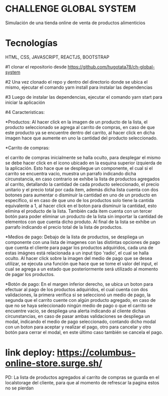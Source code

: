 # CHALLENGE GLOBAL SYSTEM

Simulación de una tienda online de venta de productos alimenticios

# Tecnologías

HTML, CSS, JAVASCRIPT, REACTJS, BOOTSTRAP

#1 clonar el repositorio desde https://github.com/hugotata78/ch-global-system

#2 Una vez clonado el repo y dentro del directorio donde se ubica el mismo, ejecutar el comando
yarn install para instalar las dependencias

#3 Luego de instalar las dependencias, ejecutar el comando yarn start para iniciar la aplicación

#4 Caracteristicas:

*Productos:
Al hacer click en la imagen de un producto de la lista, el producto seleccionado se agrega al carrito de compras, en caso de que este producto ya se encuentre dentro del carrito, al hacer click en dicha imagen hace que aumente en uno la cantidad del producto seleccionado.

*Carrito de compras:

el carrito de compras inicialmente se halla oculto, para desplegar el mismo se debe hacer click en el icono ubicado en la esquina superior izquierda de la aplicación. Esto hace que se despliegue un componente, el cual si el carrito se encuentra vacio, muestra un  parrafo indicando dicha circunstancia, en caso contrario se exhibe la lista de productos agregados al carrito, detallando la cantidad de cada producto seleccionado, el precio unitario y el precio total por cada item, además dicha lista cuenta con dos botones para aumentar o disminuir la cantidad en uno de un producto en específico, si en caso de que uno de los productos solo tiene la cantida equivalente a 1, al hacer click en el boton para disminuir la cantidad, esto elimina el producto de la lista. También cada item cuenta con un tercer botón para poder eliminar un producto de la lista sin importar la cantidad de elementos con que cuenta dicho produto.
Al final de la lista se exhibe un parrafo indicando el precio total de la lista de productos.

*Medios de pago:
Debajo de la lista de productos, se despliega un componente con una lista de imagenes con las distintas opciones de pago que cuenta el cliente para pagar los productos adquiridos, cada una de estas imágnes está relacionada a un input tipo 'radio', el cual se halla oculto. Al hacer click sobre la imagen del medio de pago que se desea utilizar, se ejecuta una función que hace que se tome el valor del input, el cual se agrega a un estado que posteriormente será utilizado al momento de pagar los productos.

*Botón de pago:
En el margen inferior derecho, se ubica un boton para efectuar al pago de los productos adquiridos, el cual cuenta con dos validaciones, la primera verifica si se seleccionó un medio de pago, la segunda que el carrito cuente con algún producto agregado, en caso de que no se haya seleccionado ningún medio de pago o que el carrito se encuentre vacio, se despliega una alerta indicando al cliente dichas circunstancias, en caso de pasar ambas validaciones se despliega un modal, indicando el medio de pago seleccionado, contando dicho modal con un boton para aceptar y realizar el pago, otro para cancelar y otro botón para cerrar el modal, en este último caso también se cancela el pago.

# link deploy: https://columbus-online-store.surge.sh/

PD: La lista de productos agregados al carrito de compras se guarda en el localstorage del cliente, para que al momento de refrescar la pagina estos no se pierdan